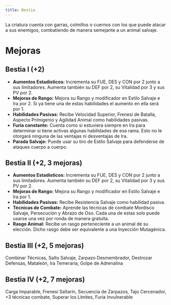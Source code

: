 ```yaml
---
title: Bestia
---
```


La criatura cuenta con garras, colmillos o cuernos con los que puede atacar a sus enemigos, combatiendo de manera semejante a un animal salvaje.

# Mejoras

## Bestia I (+2)

- **Aumentos Estadísticos:** Incrementa su FUE, DES y CON por 2 junto a sus limitadores. Aumenta también su DEF por 2, su Vitalidad por 3 y sus PV por 2.
- **Mejoras de Rango:** Mejora su Rango y modificador en Estilo Salvaje e Ira por 2. Si ya tiene una de estas habilidades el aumento en ella será por 1. 
- **Habilidades Pasivas:** Recibe Velocidad Superior, Frenesí de Batalla, Aspecto Primigenio y Agilidad Animal como habilidades pasivas. 
- **Furia constante:** Cuenta como si estuviera siempre en Ira para determinar si tiene activas algunas habilidades de esa rama. Esto no le otorgará ninguna de las ventajas ni desventajas de Ira.
- **Parada Salvaje:** Puede usar su tiro de Estilo Salvaje para defenderse de ataques cuerpo a cuerpo.

## Bestia II (+2, 3 mejoras)

- **Aumentos Estadísticos:** Incrementa su FUE, DES y CON por 2 junto a sus limitadores. Aumenta también su DEF por 2, su Vitalidad por 3 y sus PV por 2.
- **Mejoras de Rango:** Mejora su Rango y modificador en Estilo Salvaje e Ira por 1. 
- **Habilidades Pasivas:** Recibe Resistencia Salvaje como habilidad pasiva.
- **Técnicas de Combate:** Aprende las técnicas de combate Mordisco Salvaje, Persecución y Abrazo de Oso. Cada una de estas solo puede usarse una vez por ronda de manera gratuita.
- **Rasgo Animal:** Recibe un rasgo perteneciente a un animal de su elección. Dicho rasgo debe ser equivalente a una Inyección Mutagénica. 

## Bestia III (+2, 5 mejoras)

Combinar Técnicas, Salto Salvaje, Zarpazo Desmembrador, Destrozar Defensas, Mataleón, Ira Temeraria, Golpe de Adrenalina

## Bestia IV (+2, 7 mejoras)

Carga Imparable, Frenesí Saltarín, Secuencia de Zarpazos, Tajo Cercenador, +3 técnicas combate, Superar los Límites, Furia Invulnerable
